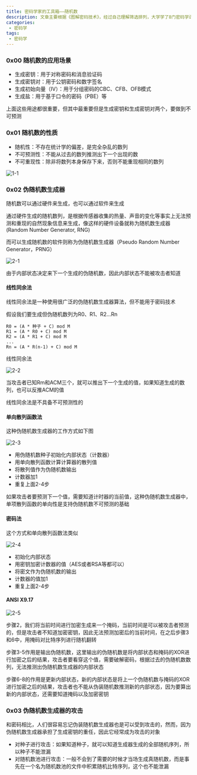 ```yaml
---
title: 密码学家的工具箱——随机数
description: 文章主要根据《图解密码技术》，经过自己理解筛选排列，大学学了8门密码学课程，不如一本好书讲得清楚，记录供以后回顾
categories:
 - 密码学
tags:
 - 密码学
---
```


### 0x00 随机数的应用场景
* 生成密钥：用于对称密码和消息验证码
* 生成密钥对：用于公钥密码和数字签名
* 生成初始向量（IV）：用于分组密码的CBC、CFB、OFB模式
* 生成盐：用于基于口令的密码（PBE）等

上面这些用途都很重要，但其中最重要但是生成密钥和生成密钥对两个，要做到不可预测

### 0x01 随机数的性质
* 随机性：不存在统计学的偏差，是完全杂乱的数列
* 不可预测性：不能从过去的数列推测出下一个出现的数
* 不可重现性：除非将数列本身保存下来，否则不能重现相同的数列

![1-1](https://milkfr.github.io/assets/images/posts/2017-11-14-cryptography-random/1-1.png)

### 0x02 伪随机数生成器
随机数可以通过硬件来生成，也可以通过软件来生成

通过硬件生成的随机数列，是根据传感器收集的热量、声音的变化等事实上无法预测和重现的自然现象信息来生成，像这样的硬件设备就称为随机数生成器(Random Number Generator, RNG)

而可以生成随机数的软件则称为伪随机数生成器（Pseudo Random Number Generator，PRNG）

![2-1](https://milkfr.github.io/assets/images/posts/2017-11-14-cryptography-random/2-1.png)

由于内部状态决定来下一个生成的伪随机数，因此内部状态不能被攻击者知道

#### 线性同余法
线性同余法是一种使用很广泛的伪随机数生成器算法，但不能用于密码技术

假设我们要生成但伪随机数列为R0、R1、R2...Rn

```
R0 = (A * 种子 + C) mod M
R1 = (A * R0 + C) mod M
R2 = (A * R1 + C) mod M
...
Rn = (A * R(n-1) + C) mod M
```

线性同余法

![2-2](https://milkfr.github.io/assets/images/posts/2017-11-14-cryptography-random/2-2.png)

当攻击者已知Rm和ACM三个，就可以推出下一个生成的值，如果知道生成的数列，也可以反推ACM的值

线性同余法是不具备不可预测性的

#### 单向散列函数法
这种伪随机数生成器的工作方式如下图

![2-3](https://milkfr.github.io/assets/images/posts/2017-11-14-cryptography-random/2-3.png)

* 用伪随机数种子初始化内部状态（计数器）
* 用单向散列函数计算计算器的散列值
* 将散列值作为伪随机数输出
* 计数器加1
* 重复上面2-4步

如果攻击者要预测下一个值，需要知道计时器的当前值，这种伪随机数生成器中，单项散列函数的单向性是支持伪随机数不可预测的基础


#### 密码法
这个方式和单向散列函数法类似

![2-4](https://milkfr.github.io/assets/images/posts/2017-11-14-cryptography-random/2-4.png)

* 初始化内部状态
* 用密钥加密计数器的值（AES或者RSA等都可以）
* 将密文作为伪随机数的输出
* 计数器的值加1
* 重复上面2-4步

#### ANSI X9.17
![2-5](https://milkfr.github.io/assets/images/posts/2017-11-14-cryptography-random/2-5.png)

步骤2，我们将当前时间进行加密生成来一个掩码，当前时间是可以被攻击者预测的，但是攻击者不知道加密密钥，因此无法预测加密后的当前时间，在之后步骤3和6中，用掩码对比特序列进行随机翻转

步骤3-5作用是输出伪随机数，这里输出的伪随机数是将内部状态和掩码的XOR进行加密之后的结果，攻击者要看穿这个值，需要破解密码，根据过去的伪随机数数列，无法推测出伪随机数生成器的内部状态

步骤6-8的作用是更新内部状态，新的内部状态是将上一个伪随机数与掩码的XOR进行加密之后的结果，攻击者也不能从伪装随机数推测新的内部状态，因为要算出新的内部状态，还需要知道掩码以及加密密钥

### 0x03 伪随机数生成器的攻击
和密码相比，人们很容易忘记伪装随机数生成器也是可以受到攻击的，然而，因为伪随机数生成器承担了生成密钥的重任，因此它经常成为攻击的对象

* 对种子进行攻击：如果知道种子，就可以知道生成器生成的全部随机序列，所以种子不能泄漏
* 对随机数池进行攻击：一般不会到了需要的时候才当场生成真随机数，而是事先在一个名为随机数池的文件中积累随机比特序列，这个也不能泄漏

